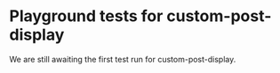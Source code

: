 # Playground tests for custom-post-display
We are still awaiting the first test run for custom-post-display.
